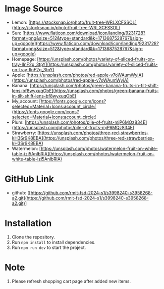 # Image Source

- Lemon: [https://stocksnap.io/photo/fruit-tree-WRLXCFSSOL](https://stocksnap.io/photo/fruit-tree-WRLXCFSSOL)
- Sun: [https://www.flaticon.com/download/icon/landing/9231728?format=png&size=512&type=standard&k=1713687528767&sign-up=google](https://www.flaticon.com/download/icon/landing/9231728?format=png&size=512&type=standard&k=1713687528767&sign-up=google)
- Homepage: [https://unsplash.com/photos/variety-of-sliced-fruits-on-tray-IlnF2g_3tpY](https://unsplash.com/photos/variety-of-sliced-fruits-on-tray-IlnF2g_3tpY)
- Apple: [https://unsplash.com/photos/red-apple-v7oWAumWyiA](https://unsplash.com/photos/red-apple-v7oWAumWyiA)
- Banana: [https://unsplash.com/photos/green-banana-fruits-in-tilt-shift-lens-bf8wyxuqObE](https://unsplash.com/photos/green-banana-fruits-in-tilt-shift-lens-bf8wyxuqObE)
- My_account: [https://fonts.google.com/icons?selected=Material+Icons:account_circle:](https://fonts.google.com/icons?selected=Material+Icons:account_circle:)
- Plum: [https://unsplash.com/photos/pile-of-fruits-mjP6MQz834E](https://unsplash.com/photos/pile-of-fruits-mjP6MQz834E)
- Strawberry: [https://unsplash.com/photos/three-red-strawberries-kH3Sr9K8EBA](https://unsplash.com/photos/three-red-strawberries-kH3Sr9K8EBA)
- Watermelon: [https://unsplash.com/photos/watermelon-fruit-on-white-table-izi5AnlbRIA](https://unsplash.com/photos/watermelon-fruit-on-white-table-izi5AnlbRIA)

# GitHub Link

- github: [[https://github.com/rmit-fsd-2024-s1/s3998240-s3958268-a2.git](https://github.com/rmit-fsd-2024-s1/s3998240-s3958268-a2.git)]

# Installation
 1. Clone the repository.
 2. Run `npm install` to install dependencies.
 3. Run `npm run dev` to start the project.

# Note
1. Please refresh shopping cart page after added new items.
